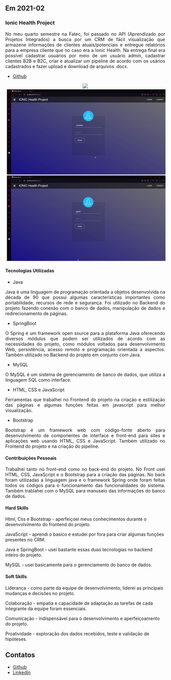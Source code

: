 ## Em 2021-02

### Ionic Health Project
<p align="justify">No meu quarto semestre na Fatec, foi passado no API (Aprendizado por Projetos Integrados) a busca por um CRM de fácil visualização que armazene informações de clientes atuais/potenciais e entregue relatórios para a empresa cliente que no caso era a Ionic Health. Na entrega final era possível cadastrar usuários por meio de um usuário admin, cadastrar clientes B2B e B2C, criar e atualizar um pipeline de acordo com os usários cadastrados e fazer upload e download de arquivos .docx. </p>

- [Github](https://github.com/levizoca/IONIC-Health-Project) <br>

<div align="center">
  <img src="https://github.com/levizoca/Portfolio/blob/2021-02-1/Imagens/gerente.gif" width="500" hspace="5"/>
  <img src="https://github.com/levizoca/Portfolio/blob/2021-02-1/Imagens/vendedor.gif" width="500" hspace="5"/>
  <img src="https://github.com/levizoca/Portfolio/blob/2021-02-1/Imagens/gestor.gif" width="500" hspace="5"/><br>
</div>

#### Tecnologias Utilizadas
- Java
<p align="justify"> Java é uma linguagem de programação orientada a objetos desenvolvida na década de 90 que possui algumas características importantes como portabilidade, recursos de rede e segurança. Foi utilizado no Backend do projeto fazendo conexão com o banco de dados, manipulação de dados e redirecionamento de páginas.</p>

- SpringBoot
<p align="justify">O Spring é um framework open source para a plataforma Java oferecendo diversos módulos que podem ser utilizados de acordo com as necessidades do projeto, como módulos voltados para desenvolvimento Web, persistência, acesso remoto e programação orientada a aspectos. Também utilizado no Backend do projeto em conjunto com Java.</p>

- MySQL
<p align="justify"> O MySQL é um sistema de gerenciamento de banco de dados, que utiliza a linguagem SQL como interface.</p>

- HTML, CSS e JavaScript
<p align="justify"> Ferramentas que trabalhei no Frontend do projeto na criação e estilização das páginas e algumas funções feitas em javascript para melhor visualização.</p>

- Bootstrap
<p align="justify"> Bootstrap é um framework web com código-fonte aberto para desenvolvimento de componentes de interface e front-end para sites e aplicações web usando HTML, CSS e JavaScript. Também utilizado no Frontend do projeto e na criação do pipeline.</p>

#### Contribuições Pessoais
<p align="justify">Trabalhei tanto no front-end como no back-end do projeto. No Front usei HTML, CSS, JavaScript e o Bootstrap para a criação das páginas. No back foram utilizadas a linguagem java e o framework Spring onde foram feitas todos os códigos para o funcionamento das funcionalidades do sistema. Também trablahei com o MySQL para manuseio das informações do banco de dados.
</p>
  
#### Hard Skills
Html, Css e Bootstrap - aperfeiçoei meus conhecimentos durante o desenvolvimento do frontend do projeto.

JavaScript - aprendi o basico e estudei por fora para criar algumas funções presentes no CRM.

Java e SpringBoot - usei bastante essas duas tecnologias no backend inteiro do projeto.

MySQL - usei basicamente para o gerenciamento do banco de dados.

#### Soft Skills
Liderança - como parte da equipe de desenvolvimento, liderei as principais mudanças e decisões no projeto.

Colaboração - empatia e capacidade de adaptação as tarefas de cada integrante da equipe foram essenciais.

Comunicação - indispensável para o desenvolvimento e aperfeiçoamento do projeto.

Proatividade - exploração dos dados recebidos, teste e validação de hipóteses.

## Contatos
* [Github](https://github.com/levizoca)
* [LinkedIn](https://www.linkedin.com/in/levi-motta-5001a2173/)
  

